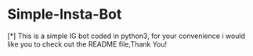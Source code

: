 # Simple-Insta-Bot
[*] This is a simple IG bot coded in python3, for your convenience i would like you to check out the README file,Thank You!
